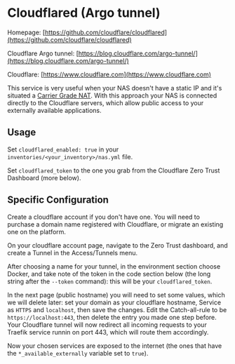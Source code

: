 # Cloudflared (Argo tunnel)

Homepage: [https://github.com/cloudflare/cloudflared](https://github.com/cloudflare/cloudflared)

Cloudflare Argo tunnel: [https://blog.cloudflare.com/argo-tunnel/](https://blog.cloudflare.com/argo-tunnel/)

Cloudflare: [https://www.cloudflare.com](https://www.cloudflare.com)

This service is very useful when your NAS doesn't have a static IP and it's situated a [Carrier Grade NAT](https://en.wikipedia.org/wiki/Carrier-grade_NAT). With this approach your NAS is connected directly to the Cloudflare servers, which allow public access to your externally available applications.

## Usage

Set `cloudflared_enabled: true` in your `inventories/<your_inventory>/nas.yml` file.

Set `cloudflared_token` to the one you grab from the Cloudflare Zero Trust Dashboard (more below).

## Specific Configuration

Create a cloudflare account if you don't have one. You will need to purchase a domain name registered with Cloudflare, or migrate an existing one on the platform.

On your cloudflare account page, navigate to the Zero Trust dashboard, and create a Tunnel in the Access/Tunnels menu.

After choosing a name for your tunnel, in the environment section choose Docker, and take note of the token in the code section below (the long string after the `--token` command): this will be your `cloudflared_token`.

In the next page (public hostname) you will need to set some values, which we will delete later: set your domain as your cloudflare hostname, Service as `HTTPS` and `localhost`, then save the changes. Edit the Catch-all-rule to be `https://localhost:443`, then delete the entry you made one step before. Your Cloudflare tunnel will now redirect all incoming requests to your Traefik service runnin on port 443, which will route them accordingly.

Now your chosen services are exposed to the internet (the ones that have the `*_available_externally` variable set to `true`).
